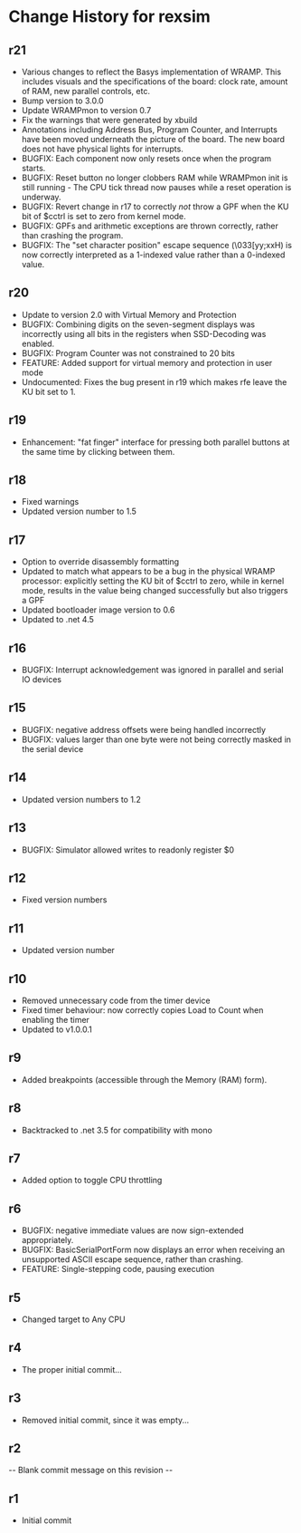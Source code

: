 # Change History for rexsim

## r21

* Various changes to reflect the Basys implementation of WRAMP. This includes visuals and the specifications of the board: clock rate, amount of RAM, new parallel controls, etc.
* Bump version to 3.0.0
* Update WRAMPmon to version 0.7
* Fix the warnings that were generated by xbuild
* Annotations including Address Bus, Program Counter, and Interrupts have been moved underneath the picture of the board. The new board does not have physical lights for interrupts.
* BUGFIX: Each component now only resets once when the program starts.
* BUGFIX: Reset button no longer clobbers RAM while WRAMPmon init is still running - The CPU tick thread now pauses while a reset operation is underway.
* BUGFIX: Revert change in r17 to correctly *not* throw a GPF when the KU bit of $cctrl is set to zero from kernel mode.
* BUGFIX: GPFs and arithmetic exceptions are thrown correctly, rather than crashing the program.
* BUGFIX: The "set character position" escape sequence (\033[yy;xxH) is now correctly interpreted as a 1-indexed value rather than a 0-indexed value.

## r20

* Update to version 2.0 with Virtual Memory and Protection
* BUGFIX: Combining digits on the seven-segment displays was incorrectly using all bits in the registers when SSD-Decoding was enabled.
* BUGFIX: Program Counter was not constrained to 20 bits
* FEATURE: Added support for virtual memory and protection in user mode
* Undocumented: Fixes the bug present in r19 which makes rfe leave the KU bit set to 1.

## r19

* Enhancement: "fat finger" interface for pressing both parallel buttons at the same time by clicking between them.

## r18

* Fixed warnings
* Updated version number to 1.5

## r17

* Option to override disassembly formatting
* Updated to match what appears to be a bug in the physical WRAMP processor: explicitly setting the KU bit of $cctrl to zero, while in kernel mode, results in the value being changed successfully but also triggers a GPF
* Updated bootloader image version to 0.6
* Updated to .net 4.5

## r16

* BUGFIX: Interrupt acknowledgement was ignored in parallel and serial IO devices

## r15

* BUGFIX: negative address offsets were being handled incorrectly
* BUGFIX: values larger than one byte were not being correctly masked in the serial device

## r14

* Updated version numbers to 1.2

## r13

* BUGFIX: Simulator allowed writes to readonly register $0

## r12

* Fixed version numbers

## r11

* Updated version number

## r10

* Removed unnecessary code from the timer device
* Fixed timer behaviour: now correctly copies Load to Count when enabling the timer
* Updated to v1.0.0.1

## r9

* Added breakpoints (accessible through the Memory (RAM) form).

## r8

* Backtracked to .net 3.5 for compatibility with mono

## r7

* Added option to toggle CPU throttling

## r6

* BUGFIX: negative immediate values are now sign-extended appropriately.
* BUGFIX: BasicSerialPortForm now displays an error when receiving an unsupported ASCII escape sequence, rather than crashing.
* FEATURE: Single-stepping code, pausing execution

## r5

* Changed target to Any CPU

## r4

* The proper initial commit...

## r3

* Removed initial commit, since it was empty...

## r2

-- Blank commit message on this revision --

## r1

* Initial commit
